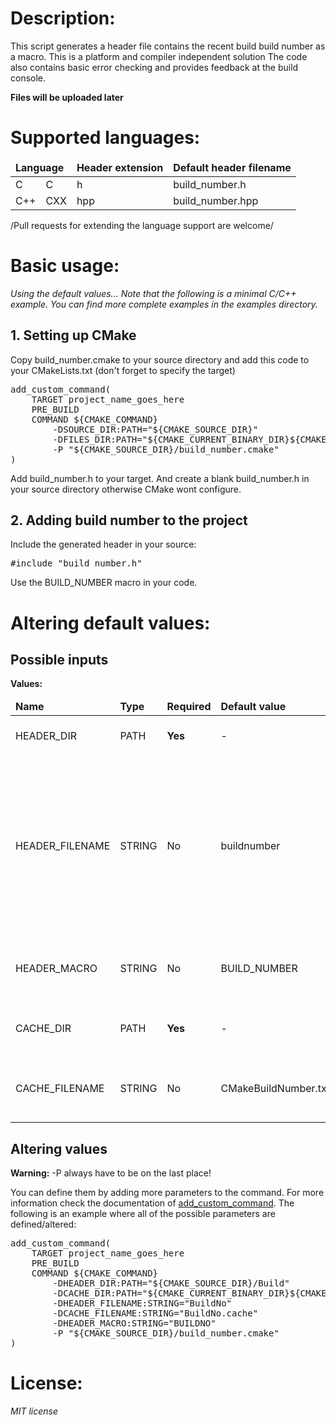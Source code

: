 <h1>Description:</h1>
This script generates a header file contains the recent build build number as a macro. This is a platform and compiler independent solution The code also contains basic error checking and provides feedback at the build console.

**Files will be uploaded later**

<h1>Supported languages:</h1>
<table>
	<thead>
		<tr>
			<td colspan=2><b>Language</b></td>
			<td><b>Header extension</b></td>
			<td><b>Default header filename</b></td>
		</tr>
	</thead>
	<tr><td>C</td><td>C</td><td>h</td><td>build_number.h</td></tr>
	<tr><td>C++</td><td>CXX</td><td>hpp</td><td>build_number.hpp</td></tr>
</table>
/Pull requests for extending the language support are welcome/

<h1>Basic usage:</h1>
<i>Using the default values...
Note that the following is a minimal C/C++ example. You can find more complete examples in the examples directory.</i>
<h2>1. Setting up CMake</h2>
Copy build_number.cmake to your source directory and add this code to your CMakeLists.txt
(don't forget to specify the target)
<pre>add_custom_command(
	TARGET project_name_goes_here
	PRE_BUILD
	COMMAND ${CMAKE_COMMAND}
		-DSOURCE_DIR:PATH="${CMAKE_SOURCE_DIR}"
		-DFILES_DIR:PATH="${CMAKE_CURRENT_BINARY_DIR}${CMAKE_FILES_DIRECTORY}"
		-P "${CMAKE_SOURCE_DIR}/build_number.cmake"
)</pre>
Add build_number.h to your target. And create a blank build_number.h in your source directory otherwise CMake wont configure.
<h2>2. Adding build number to the project</h2>
Include the generated header in your source:
<pre>#include "build_number.h"</pre>
Use the BUILD_NUMBER macro in your code.
<h1>Altering default values:</h1>
<h2>Possible inputs</h2>
<b>Values:</b>
<table>
	<thead>
		<tr>
		<td><b>Name</b></td><td><b>Type</b></td><td><b>Required</b></td><td><b>Default value</b></td><td><b>Description</b></td>
		</tr>
	</thead>
	<tr><td>HEADER_DIR</td><td>PATH</td><td><b>Yes</b></td><td>-</td><td>Specifies a path for the header.</td></tr>
	<tr><td>HEADER_FILENAME</td><td>STRING</td><td>No</td><td>buildnumber</td><td>Alters the default filename for the header.<br>The extension depends on the detected language. No extension needed here.</td></tr>
	<tr><td>HEADER_MACRO</td><td>STRING</td><td>No</td><td>BUILD_NUMBER</td><td>Alters the default macro's name in the header.</td></tr>
	<tr><td>CACHE_DIR</td><td>PATH</td><td><b>Yes</b></td><td>-</td><td>Specifies the path for the cache file.</td></tr>
	<tr><td>CACHE_FILENAME</td><td>STRING</td><td>No</td><td>CMakeBuildNumber.txt</td><td>Alters the default filename for the cache file.</td></tr>
</table>

<h2>Altering values</h2>
<b>Warning:</b> -P always have to be on the last place!

You can define them by adding more parameters to the command. For more information check the documentation of <a href="https://cmake.org/cmake/help/v3.2/command/add_custom_command.html">add_custom_command</a>.
The following is an example where all of the possible parameters are defined/altered:
<pre>add_custom_command(
	TARGET project_name_goes_here
	PRE_BUILD
	COMMAND ${CMAKE_COMMAND}
		-DHEADER_DIR:PATH="${CMAKE_SOURCE_DIR}/Build"
		-DCACHE_DIR:PATH="${CMAKE_CURRENT_BINARY_DIR}${CMAKE_FILES_DIRECTORY}/Caches"
		-DHEADER_FILENAME:STRING="BuildNo"
		-DCACHE_FILENAME:STRING="BuildNo.cache"
		-DHEADER_MACRO:STRING="BUILDNO"
		-P "${CMAKE_SOURCE_DIR}/build_number.cmake"
)</pre>

<h1>License:</h1>
<i>MIT license</i>
